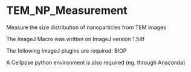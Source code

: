 # TEM_NP_Measurement
Measure the size distribution of nanoparticles from TEM images

The ImageJ Macro was written on ImageJ version 1.54f

The following ImageJ plugins are required:
    BIOP

A Cellpose python environment is also required (eg. through Anaconda)